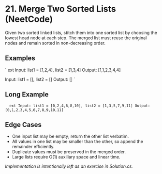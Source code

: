 # 21. Merge Two Sorted Lists (NeetCode)

Given two sorted linked lists, stitch them into one sorted list by choosing the lowest head node at each step. The merged list must reuse the original nodes and remain sorted in non-decreasing order.

## Examples
`	ext
Input: list1 = [1,2,4], list2 = [1,3,4]
Output: [1,1,2,3,4,4]

Input: list1 = [], list2 = []
Output: []
`

## Long Example
`	ext
Input: list1 = [0,2,4,6,8,10], list2 = [1,3,5,7,9,11]
Output: [0,1,2,3,4,5,6,7,8,9,10,11]
`

## Edge Cases
- One input list may be empty; return the other list verbatim.
- All values in one list may be smaller than the other, so append the remainder efficiently.
- Duplicate values must be preserved in the merged order.
- Large lists require O(1) auxiliary space and linear time.

*Implementation is intentionally left as an exercise in Solution.cs.*
